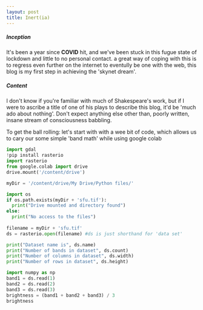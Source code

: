 ```yaml
---
layout: post
title: Inert(ia)
---
```


##### Inception

It's been a year since **COVID** hit, and we've been stuck in this fugue state of lockdown and little to no personal contact. a great way of coping with this is to regress even further on the internet to eventully be one with the web, this blog is my first step in achieving the 'skynet dream'. 


##### Content 

I don't know if you're familiar with much of Shakespeare's work, but if I were to ascribe a title of one of his plays to describe this blog, it'd be 'much ado about nothing'. Don't expect anything else other than, poorly written, insane stream of consciousness babbling.

To get the ball rolling: let's start with with a wee bit of code, which allows us to cary our some simple 'band math' while using google colab
``` python 
import gdal
!pip install rasterio
import rasterio
from google.colab import drive
drive.mount('/content/drive')

myDir = '/content/drive/My Drive/Python files/'

import os
if os.path.exists(myDir + 'sfu.tif'):
  print("Drive mounted and directory found")
else:
  print("No access to the files")
  
filename = myDir + 'sfu.tif'
ds = rasterio.open(filename) #ds is just shorthand for 'data set'

print("Dataset name is", ds.name)
print("Number of bands in dataset", ds.count)
print("Number of columns in dataset", ds.width)
print("Number of rows in dataset", ds.height)

import numpy as np
band1 = ds.read(1)
band2 = ds.read(2)
band3 = ds.read(3)
brightness = (band1 + band2 + band3) / 3
brightness
```



